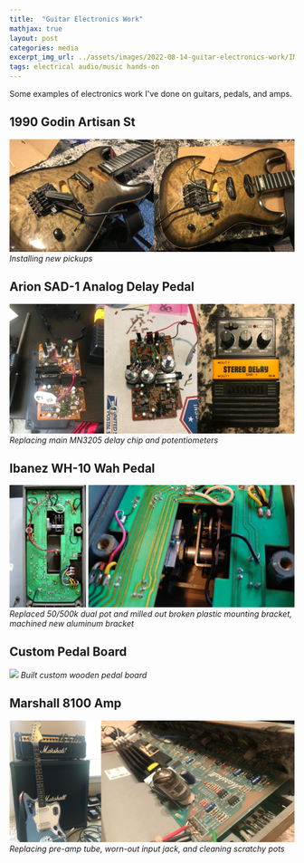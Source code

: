 ```yaml
---
title:  "Guitar Electronics Work"
mathjax: true
layout: post
categories: media
excerpt_img_url: ../assets/images/2022-08-14-guitar-electronics-work/IMG_0638_2.png
tags: electrical audio/music hands-on
---
```


Some examples of electronics work I've done on guitars, pedals, and amps.

## 1990 Godin Artisan St
![](/assets/images/2022-08-14-guitar-electronics-work/IMG_0247_294.jpg)
*Installing new pickups*

## Arion SAD-1 Analog Delay Pedal
![](/assets/images/2022-08-14-guitar-electronics-work/IMG_0638_2.jpg)
*Replacing main MN3205 delay chip and potentiometers*

## Ibanez WH-10 Wah Pedal
![](/assets/images/2022-08-14-guitar-electronics-work/DSC_02422.jpg)
*Replaced 50/500k dual pot and milled out broken plastic mounting bracket, machined new aluminum bracket*

## Custom Pedal Board
![](/assets/images/2022-08-14-guitar-electronics-work/DSC_0045.JPG)
*Built custom wooden pedal board*

## Marshall 8100 Amp
![](/assets/images/2022-08-14-guitar-electronics-work/IMG_0221_2.jpg)
*Replacing pre-amp tube, worn-out input jack, and cleaning scratchy pots*





